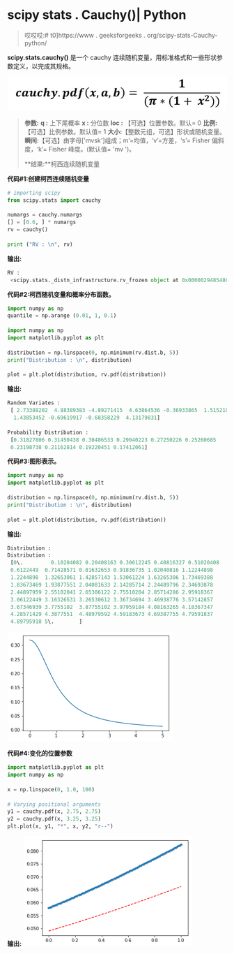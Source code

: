 # scipy stats . Cauchy()| Python

> 哎哎哎:# t0]https://www . geeksforgeeks . org/scipy-stats-Cauchy-python/

**scipy.stats.cauchy()** 是一个 cauchy 连续随机变量，用标准格式和一些形状参数定义，以完成其规格。

![](img/47fce215ebbd2b0226f8703e1a7ebe6f.png)

> **参数:**
> **q :** 上下尾概率
> **x :** 分位数
> **loc :** 【可选】位置参数。默认= 0
> **比例:**【可选】比例参数。默认值= 1
> **大小:**【整数元组，可选】形状或随机变量。
> **瞬间:**【可选】由字母['mvsk']组成；m’=均值，‘v’=方差，‘s’= Fisher 偏斜度，‘k’= Fisher 峰度。(默认值= 'mv ')。
> 
> **结果:**柯西连续随机变量

**代码#1:创建柯西连续随机变量**

```py
# importing scipy
from scipy.stats import cauchy

numargs = cauchy.numargs
[] = [0.6, ] * numargs
rv = cauchy()

print ("RV : \n", rv) 
```

**输出:**

```py
RV : 
 <scipy.stats._distn_infrastructure.rv_frozen object at 0x000002948548C6D8>

```

**代码#2:柯西随机变量和概率分布函数。**

```py
import numpy as np
quantile = np.arange (0.01, 1, 0.1)

import numpy as np
import matplotlib.pyplot as plt

distribution = np.linspace(0, np.minimum(rv.dist.b, 5))
print("Distribution : \n", distribution)

plot = plt.plot(distribution, rv.pdf(distribution))
```

**输出:**

```py
Random Variates : 
 [ 2.73388202  4.88389383 -4.89271415  4.63864536 -0.36933865  1.51521875
  1.43853452 -0.69619917 -0.68358229  4.13179831]

Probability Distribution : 
 [0.31827806 0.31450438 0.30486533 0.29040223 0.27250226 0.25260685
 0.23198738 0.21162814 0.19220451 0.17412061]
```

**代码#3:图形表示。**

```py
import numpy as np
import matplotlib.pyplot as plt

distribution = np.linspace(0, np.minimum(rv.dist.b, 5))
print("Distribution : \n", distribution)

plot = plt.plot(distribution, rv.pdf(distribution))
```

**输出:**

```py
Distribution : 
Distribution : 
 [0\.         0.10204082 0.20408163 0.30612245 0.40816327 0.51020408
 0.6122449  0.71428571 0.81632653 0.91836735 1.02040816 1.12244898
 1.2244898  1.32653061 1.42857143 1.53061224 1.63265306 1.73469388
 1.83673469 1.93877551 2.04081633 2.14285714 2.24489796 2.34693878
 2.44897959 2.55102041 2.65306122 2.75510204 2.85714286 2.95918367
 3.06122449 3.16326531 3.26530612 3.36734694 3.46938776 3.57142857
 3.67346939 3.7755102  3.87755102 3.97959184 4.08163265 4.18367347
 4.28571429 4.3877551  4.48979592 4.59183673 4.69387755 4.79591837
 4.89795918 5\.        ]
```

![](img/7ba2875265e3e8efa3aa2935fe51bf8a.png)

**代码#4:变化的位置参数**

```py
import matplotlib.pyplot as plt
import numpy as np

x = np.linspace(0, 1.0, 100)

# Varying positional arguments
y1 = cauchy.pdf(x, 2.75, 2.75)
y2 = cauchy.pdf(x, 3.25, 3.25)
plt.plot(x, y1, "*", x, y2, "r--")
```

**输出:**
![](img/a894dff7809b5ddecd857b5b4b2f1ad3.png)